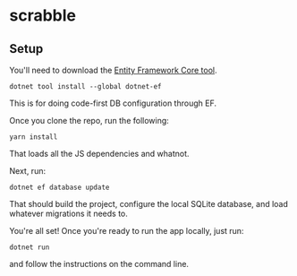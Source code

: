 # scrabble

## Setup

You'll need to download the [Entity Framework Core tool](https://docs.microsoft.com/en-us/ef/core/cli/dotnet).

```
dotnet tool install --global dotnet-ef
```

This is for doing code-first DB configuration through EF.

Once you clone the repo, run the following:

```
yarn install
```

That loads all the JS dependencies and whatnot.

Next, run:

```
dotnet ef database update
```

That should build the project, configure the local SQLite database, and load whatever migrations it needs to.

You're all set! Once you're ready to run the app locally, just run:

```
dotnet run
```

and follow the instructions on the command line.
